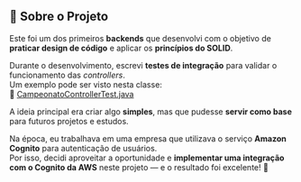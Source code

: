 ## 🧠 Sobre o Projeto

Este foi um dos primeiros **backends** que desenvolvi com o objetivo de **praticar design de código** e aplicar os **princípios do SOLID**.  

Durante o desenvolvimento, escrevi **testes de integração** para validar o funcionamento das *controllers*.  
Um exemplo pode ser visto nesta classe:  
🔗 [CampeonatoControllerTest.java](https://github.com/msousacode/demo-app-bolao/blob/main/bolao/src/test/java/com/msousacode/bolao/controllers/CampeonatoControllerTest.java)

A ideia principal era criar algo **simples**, mas que pudesse **servir como base** para futuros projetos e estudos.  

Na época, eu trabalhava em uma empresa que utilizava o serviço **Amazon Cognito** para autenticação de usuários.  
Por isso, decidi aproveitar a oportunidade e **implementar uma integração com o Cognito da AWS** neste projeto — e o resultado foi excelente! 🚀
